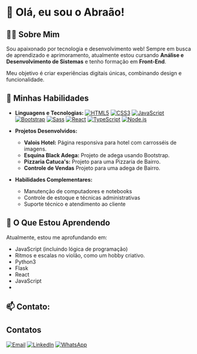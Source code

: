 # 👋 Olá, eu sou o Abraão!

## 👨‍💻 Sobre Mim
Sou apaixonado por tecnologia e desenvolvimento web! Sempre em busca de aprendizado e aprimoramento, atualmente estou cursando 
**Análise e Desenvolvimento de Sistemas** e tenho formação em **Front-End**. 

Meu objetivo é criar experiências digitais únicas, combinando design e funcionalidade.

## 🚀 Minhas Habilidades
- **Linguagens e Tecnologias:**
[![HTML5](https://img.shields.io/badge/HTML5-E34F26?style=for-the-badge&logo=html5&logoColor=white)](https://developer.mozilla.org/pt-BR/docs/Web/Guide/HTML/HTML5)
[![CSS3](https://img.shields.io/badge/CSS3-1572B6?style=for-the-badge&logo=css3&logoColor=white)](https://developer.mozilla.org/pt-BR/docs/Web/CSS/CSS3)
[![JavaScript](https://img.shields.io/badge/JavaScript-F7DF1E?style=for-the-badge&logo=javascript&logoColor=black)](https://developer.mozilla.org/pt-BR/docs/Web/JavaScript)
[![Bootstrap](https://img.shields.io/badge/Bootstrap-7952B3?style=for-the-badge&logo=bootstrap&logoColor=white)](https://getbootstrap.com/)
[![Sass](https://img.shields.io/badge/Sass-CC6699?style=for-the-badge&logo=sass&logoColor=white)](https://sass-lang.com/)
[![React](https://img.shields.io/badge/React-61DAFB?style=for-the-badge&logo=react&logoColor=black)](https://reactjs.org/)
[![TypeScript](https://img.shields.io/badge/TypeScript-3178C6?style=for-the-badge&logo=typescript&logoColor=white)](https://www.typescriptlang.org/)
[![Node.js](https://img.shields.io/badge/Node.js-339933?style=for-the-badge&logo=nodedotjs&logoColor=white)](https://nodejs.org/en/)


- **Projetos Desenvolvidos:**
  - **Valois Hotel:** Página responsiva para hotel com carrosséis de imagens.
  - **Esquina Black Adega:** Projeto de adega usando Bootstrap.
  - **Pizzaria Catuca's:** Projeto para uma Pizzaria de Bairro.
  - **Controle de Vendas** Projeto para uma adega de Bairro.
  

- **Habilidades Complementares:**
  - Manutenção de computadores e notebooks
  - Controle de estoque e técnicas administrativas
  - Suporte técnico e atendimento ao cliente
 
 




## 🌱 O Que Estou Aprendendo
Atualmente, estou me aprofundando em:
- JavaScript (incluindo lógica de programação)
- Ritmos e escalas no violão, como um hobby criativo.
- Python3
- Flask
- React
- JavaScript
- 
## 📫 Contato:

## Contatos

[![Email](https://img.shields.io/badge/Email-0078D4?style=for-the-badge&logo=microsoft-outlook&logoColor=white)](mailto:valoisabraao@gmail.com)
[![LinkedIn](https://img.shields.io/badge/LinkedIn-0A66C2?style=for-the-badge&logo=linkedin&logoColor=white)](https://www.linkedin.com/in/abraao-valois/)
[![WhatsApp](https://img.shields.io/badge/WhatsApp-25D366?style=for-the-badge&logo=whatsapp&logoColor=white)](https://api.whatsapp.com/send?phone=55953561741)


<!--
**AbraaoValois/AbraaoValois** is a ✨ _special_ ✨ repository because its `README.md` (this file) appears on your GitHub profile.

Here are some ideas to get you started:

- 🔭 I’m currently working on ...
- 🌱 I’m currently learning ...
- 👯 I’m looking to collaborate on ...
- 🤔 I’m looking for help with ...
- 💬 Ask me about ...
- 📫 How to reach me: ...
- 😄 Pronouns: ...
- ⚡ Fun fact: ...
-->

